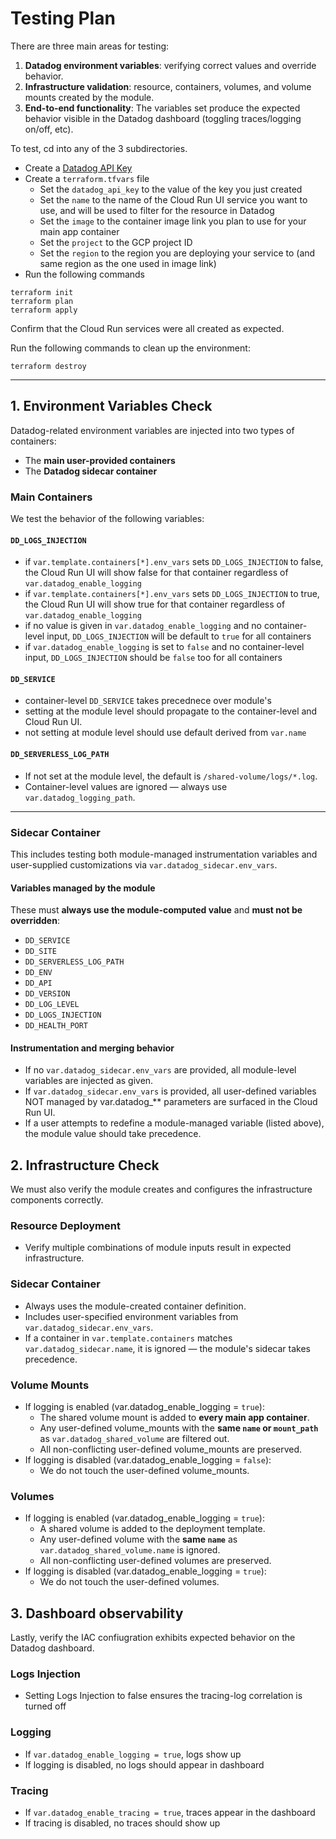 # Testing Plan

There are three main areas for testing:

1. **Datadog environment variables**: verifying correct values and override behavior.
2. **Infrastructure validation**: resource, containers, volumes, and volume mounts created by the module.
3. **End-to-end functionality**: The variables set produce the expected behavior visible in the Datadog dashboard (toggling traces/logging on/off, etc).

To test, cd into any of the 3 subdirectories.
* Create a [Datadog API Key](https://app.datadoghq.com/organization-settings/api-keys)
* Create a `terraform.tfvars` file
  - Set the `datadog_api_key` to the value of the key you just created
  - Set the `name` to the name of the Cloud Run UI service you want to use, and will be used to filter for the resource in Datadog
  - Set the `image` to the container image link you plan to use for your main app container
  - Set the `project` to the GCP project ID
  - Set the `region` to the region you are deploying your service to (and same region as the one used in image link)
* Run the following commands

```
terraform init
terraform plan
terraform apply
```

Confirm that the Cloud Run services were all created as expected.

Run the following commands to clean up the environment:

```
terraform destroy
```

---

## 1. Environment Variables Check

Datadog-related environment variables are injected into two types of containers:

- The **main user-provided containers**
- The **Datadog sidecar container**

### Main Containers

We test the behavior of the following variables:

#### `DD_LOGS_INJECTION`

- if `var.template.containers[*].env_vars` sets `DD_LOGS_INJECTION` to false, the Cloud Run UI will show false for that container regardless of `var.datadog_enable_logging`
- if `var.template.containers[*].env_vars` sets `DD_LOGS_INJECTION` to true, the Cloud Run UI will show true for that container regardless of `var.datadog_enable_logging` 
- if no value is given in `var.datadog_enable_logging` and no container-level input, `DD_LOGS_INJECTION` will be default to `true` for all containers
- if `var.datadog_enable_logging` is set to `false` and no container-level input, `DD_LOGS_INJECTION` should be `false` too for all containers

#### `DD_SERVICE`

- container-level `DD_SERVICE` takes precednece over module's
- setting at the module level should propagate to the container-level and Cloud Run UI.
- not setting at module level should use default derived from `var.name`

#### `DD_SERVERLESS_LOG_PATH`

- If not set at the module level, the default is `/shared-volume/logs/*.log`.
- Container-level values are ignored — always use `var.datadog_logging_path`.

---

### Sidecar Container

This includes testing both module-managed instrumentation variables and user-supplied customizations via `var.datadog_sidecar.env_vars`.

#### Variables managed by the module

These must **always use the module-computed value** and **must not be overridden**:

- `DD_SERVICE`
- `DD_SITE`
- `DD_SERVERLESS_LOG_PATH`
- `DD_ENV`
- `DD_API`
- `DD_VERSION`
- `DD_LOG_LEVEL`
- `DD_LOGS_INJECTION`
- `DD_HEALTH_PORT`

#### Instrumentation and merging behavior

- If no `var.datadog_sidecar.env_vars` are provided, all module-level variables are injected as given.
- If `var.datadog_sidecar.env_vars` is provided, all user-defined variables NOT managed by var.datadog_** parameters are surfaced in the Cloud Run UI.
- If a user attempts to redefine a module-managed variable (listed above), the module value should take precedence.


## 2. Infrastructure Check

We must also verify the module creates and configures the infrastructure components correctly.

### Resource Deployment

- Verify multiple combinations of module inputs result in expected infrastructure.

### Sidecar Container

- Always uses the module-created container definition.
- Includes user-specified environment variables from `var.datadog_sidecar.env_vars`.
- If a container in `var.template.containers` matches `var.datadog_sidecar.name`, it is ignored — the module's sidecar takes precedence.

### Volume Mounts

- If logging is enabled (var.datadog_enable_logging = `true`):
  - The shared volume mount is added to **every main app container**.
  - Any user-defined volume_mounts with the **same `name` or `mount_path`** as `var.datadog_shared_volume` are filtered out.
  - All non-conflicting user-defined volume_mounts are preserved.
- If logging is disabled (var.datadog_enable_logging = `false`):
  - We do not touch the user-defined volume_mounts.

### Volumes

- If logging is enabled (var.datadog_enable_logging = `true`):
  - A shared volume is added to the deployment template.
  - Any user-defined volume with the **same `name`** as `var.datadog_shared_volume.name` is ignored.
  - All non-conflicting user-defined volumes are preserved.
- If logging is disabled (var.datadog_enable_logging = `true`):
  - We do not touch the user-defined volumes.


## 3. Dashboard observability

Lastly, verify the IAC confiugration exhibits expected behavior on the Datadog dashboard.

### Logs Injection

- Setting Logs Injection to false ensures the tracing-log correlation is turned off

### Logging

- If `var.datadog_enable_logging = true`, logs show up
- If logging is disabled, no logs should appear in dashboard

### Tracing
- If `var.datadog_enable_tracing = true`, traces appear in the dashboard
- If tracing is disabled, no traces should show up

